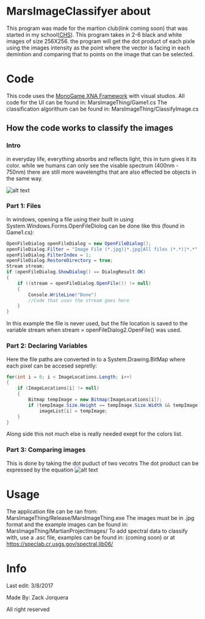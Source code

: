# MarsImageClassifyer about
This program was made for the martion club(link coming soon) that was started in my school([CHS](http://ceh.bvsd.org/Pages/default.aspx)). 
This program takes in 2-6 black and white images of size 256X256. the program will get the dot product of each pixle using the images intensity as the point where the vector is facing in each demintion and comparing that to points on the image that can be selected. 

# Code
This code uses the [MonoGame XNA Framework](http://www.monogame.net/) with visual studios.
All code for the UI can be found in: MarsImageThing/Game1.cs
The classification algorithum can be found in: MarsImageThing/ClassifyImage.cs

## How the code works to classify the images
### Intro
in everyday life, everything absorbs and reflects light, this in turn gives it its color. while we humans can only see the visable spectrum (400nm - 750nm) there are still more wavelengths that are also effected be objects in the same way.

![alt text](https://imagine.gsfc.nasa.gov/Images/science/EM_spectrum_compare_level1_lg.jpg "Electromagnetic Spectrum")

### Part 1: Files
In windows, opening a file using their built in using System.Windows.Forms.OpenFileDiolog can be done like this (found in Game1.cs):
```c#
OpenFileDialog openFileDialog = new OpenFileDialog();
openFileDialog.Filter = "Image File (*.jpg)|*.jpg|All files (*.*)|*.*";
openFileDialog.FilterIndex = 1;
openFileDialog.RestoreDirectory = true;
Stream stream;
if (openFileDialog.ShowDialog() == DialogResult.OK)
{
    if ((stream = openFileDialog.OpenFile()) != null)
    {
        Console.WriteLine("Done")
        //Code that uses the stream goes here
    }
}
```
In this example the file is never used, but the file location is saved to the variable stream when stream = openFileDialog2.OpenFile() was used.

### Part 2: Declaring Variables
Here the file paths are converted in to a System.Drawing.BitMap where each pixel can be accesed sepretly:
```c#
for(int i = 0; i < ImageLocations.Length; i++)
{
    if (ImageLocations[i] != null)
    {
        Bitmap tempImage = new Bitmap(ImageLocations[i]);
        if (tempImage.Size.Height == tempImage.Size.Width && tempImage.Size.Width == 256)
            imageList[i] = tempImage;
    }
}
```
Along side this not much else is really needed  exept for the colors list.

### Part 3: Comparing images
This is done by taking the dot puduct of two vecotrs The dot product can be expressed by the equation ![alt text](https://wikimedia.org/api/rest_v1/media/math/render/svg/f578afaa0ed0f3728d4a6546d11b95456ec84647, "Look it up")

# Usage
The application file can be ran from: MarsImageThing/Release/MarsImageThing.exe
The images must be in .jpg format and the example images can be found in: MarsImageThing/MartianProjectImages/
To add spectral data to classify with, use a .asc file, examples can be found in: (coming soon) or at https://speclab.cr.usgs.gov/spectral.lib06/


# Info
Last edit: 3/8/2017

Made By: Zack Jorquera

All right reserved
